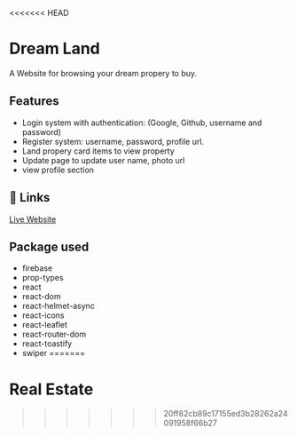 <<<<<<< HEAD

# Dream Land

A Website for browsing your dream propery to buy.




## Features

- Login system with authentication: (Google, Github, username and password)
- Register system: username, password, profile url.
- Land propery card items to view property 
- Update page to update user name, photo url
- view profile section




## 🔗 Links
[Live Website](https://real-estate-lands.surge.sh/)


## Package used
- firebase
- prop-types
- react
- react-dom
- react-helmet-async
- react-icons
- react-leaflet
- react-router-dom
- react-toastify
- swiper
=======
# Real Estate
>>>>>>> 20ff82cb89c17155ed3b28262a24091958f66b27
